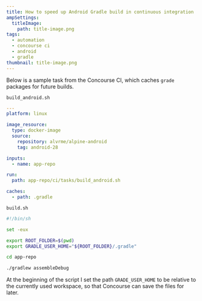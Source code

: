 ```yaml
---
title: How to speed up Android Gradle build in continuous integration
ampSettings:
  titleImage:
    path: title-image.png
tags:
  - automation
  - concourse ci
  - android
  - gradle
thumbnail: title-image.png
---
```


Below is a sample task from the Concourse CI, which caches `grade` packages for future builds.

`build_android.sh`

```yml
---
platform: linux

image_resource:
  type: docker-image
  source:
    repository: alvrme/alpine-android
    tag: android-28

inputs:
  - name: app-repo

run:
  path: app-repo/ci/tasks/build_android.sh

caches:
  - path: .gradle
```

`build.sh`

```sh
#!/bin/sh

set -eux

export ROOT_FOLDER=$(pwd)
export GRADLE_USER_HOME="${ROOT_FOLDER}/.gradle"

cd app-repo

./gradlew assembleDebug
```

At the beginning of the script I set the path `GRADE_USER_HOME` to be relative to the currently used workspace, so that Concourse can save the files for later.